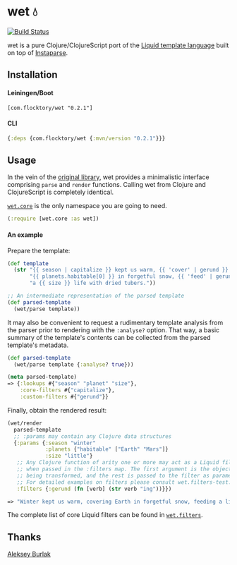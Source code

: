 # wet 💧

[![Build Status](https://travis-ci.org/superkonduktr/wet.svg?branch=master)](https://travis-ci.org/com.flocktory/wet)

wet is a pure Clojure/ClojureScript port of the [Liquid template language](https://shopify.github.io/liquid/)
built on top of [Instaparse](https://github.com/Engelberg/instaparse).

## Installation

#### Leiningen/Boot

```
[com.flocktory/wet "0.2.1"]
```

#### CLI

```clojure
{:deps {com.flocktory/wet {:mvn/version "0.2.1"}}}
```

## Usage

In the vein of the [original library](https://github.com/Shopify/liquid),
wet provides a minimalistic interface comprising `parse` and `render` functions.
Calling wet from Clojure and ClojureScript is completely identical.

[`wet.core`](https://github.com/com.flocktory/wet/blob/master/src/wet/core.cljc)
is the only namespace you are going to need.

```clojure
(:require [wet.core :as wet])
```

#### An example

Prepare the template:

```clojure
(def template
  (str "{{ season | capitalize }} kept us warm, {{ 'cover' | gerund }} "
       "{{ planets.habitable[0] }} in forgetful snow, {{ 'feed' | gerund }} "
       "a {{ size }} life with dried tubers."))

;; An intermediate representation of the parsed template
(def parsed-template
  (wet/parse template))
```

It may also be convenient to request a rudimentary template analysis
from the parser prior to rendering with the `:analyse?` option.
That way, a basic summary of the template's contents can be collected
from the parsed template's metadata.

```clojure
(def parsed-template
  (wet/parse template {:analyse? true}))
```

```clojure
(meta parsed-template)
=> {:lookups #{"season" "planet" "size"},
    :core-filters #{"capitalize"},
    :custom-filters #{"gerund"}}
```

Finally, obtain the rendered result:

```clojure
(wet/render
  parsed-template
  ;; :params may contain any Clojure data structures
  {:params {:season "winter"
            :planets {"habitable" ["Earth" "Mars"]}
            :size "little"}
   ;; Any Clojure function of arity one or more may act as a Liquid filter
   ;; when passed in the :filters map. The first argument is the object
   ;; being transformed, and the rest is passed to the filter as parameters.
   ;; For detailed examples on filters please consult wet.filters-test.
   :filters {:gerund (fn [verb] (str verb "ing"))}})
```

```clojure 
=> "Winter kept us warm, covering Earth in forgetful snow, feeding a little life with dried tubers."
```

The complete list of core Liquid filters can be found in
[`wet.filters`](https://github.com/com.flocktory/wet/blob/master/src/wet/filters.cljc).

## Thanks

[Aleksey Burlak](https://github.com/leshaburlak)
